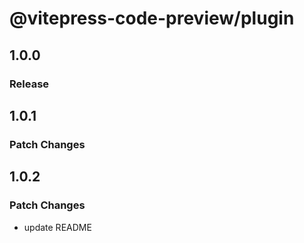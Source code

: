 # @vitepress-code-preview/plugin

## 1.0.0

### Release

## 1.0.1

### Patch Changes

## 1.0.2

### Patch Changes

- update README

